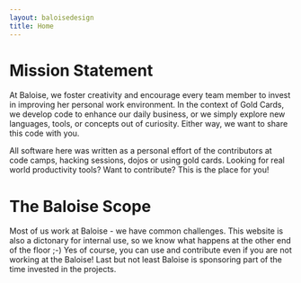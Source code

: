 ```yaml
---
layout: baloisedesign
title: Home
---
```


# Mission Statement

<bal-text>At Baloise, we foster creativity and encourage every team member to invest in improving her personal work environment. In the context of Gold Cards, we develop code to enhance our daily business, or we simply explore new languages, tools, or concepts out of curiosity. Either way, we want to share this code with you.</bal-text>

<bal-text>All software here was written as a personal effort of the contributors at code camps, hacking sessions, dojos or using gold cards. Looking for real world productivity tools? Want to contribute? This is the place for you!</bal-text>

# The Baloise Scope

Most of us work at Baloise - we have common challenges. This website is also a dictonary for internal use, so we know what happens at the other end of the floor ;-) Yes of course, you can use and contribute even if you are not working at the Baloise! Last but not least Baloise is sponsoring part of the time invested in the projects.
